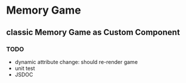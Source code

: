 # Memory Game

## classic Memory Game as Custom Component

### TODO

- dynamic attribute change: should re-render game
- unit test
- JSDOC
